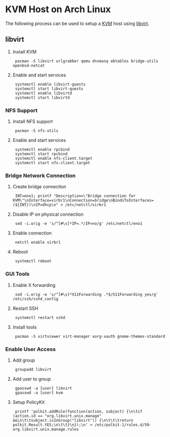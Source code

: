 # KVM Host on Arch Linux

The following process can be used to setup a [KVM](https///wiki.archlinux.org/index.php/Kvm) host using [libvirt](https///wiki.archlinux.org/index.php/Libvirt).

## libvirt

1. Install KVM

		pacman -S libvirt urlgrabber qemu dnsmasq ebtables bridge-utils openbsd-netcat

2. Enable and start services

		systemctl enable libvirt-guests
		systemctl start libvirt-guests
		systemctl enable libvirtd
		systemctl start libvirtd


### NFS Support

1. Install NFS support

		pacman -S nfs-utils

2. Enable and start services

		systemctl enable rpcbind
		systemctl start rpcbind
		systemctl enable nfs-client.target
		systemctl start nfs-client.target


### Bridge Network Connection

1. Create bridge connection

		INT=eno1; printf "Description=\"Bridge connection for KVM\"\nInterface=virbr1\nConnection=bridge\nBindsToInterfaces=(${INT})\nIP=dhcp\n" > /etc/netctl/virbr1

2. Disable IP on physical connection

		sed -i.orig -e 's/^[#\s]*IP=.*/IP=no/g' /etc/netctl/eno1

3. Enable connection

		netctl enable virbr1

4. Reboot

		systemctl reboot

### GUI Tools

1. Enable X forwarding

		sed -i.orig -e 's/^[#\s]*X11Forwarding .*$/X11Forwarding yes/g' /etc/ssh/sshd_config

2. Restart SSH

		systemctl restart sshd

3. Install tools

		pacman -S virtviewer virt-manager xorg-xauth gnome-themes-standard


### Enable User Access

1. Add group

		groupadd libvirt

2. Add user to group

		gpasswd -a [user] libvirt
		gpasswd -a [user] kvm

1. Setup PolicyKit

		printf 'polkit.addRule(function(action, subject) {\n\tif (action.id == "org.libvirt.unix.manage" &&\n\t\tsubject.isInGroup("libvirt")) {\n\t\t\treturn polkit.Result.YES;\n\t\t}\n});\n' > /etc/polkit-1/rules.d/50-org.libvirt.unix.manage.rules

